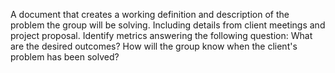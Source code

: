 A document that creates a working definition and description of the problem the group will be solving. Including details from client meetings and project proposal. Identify metrics answering the following question: What are the desired outcomes? How will the group know when the client's problem has been solved?
